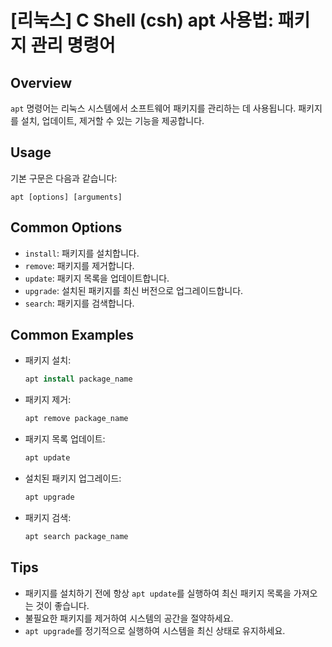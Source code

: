 # [리눅스] C Shell (csh) apt 사용법: 패키지 관리 명령어

## Overview
`apt` 명령어는 리눅스 시스템에서 소프트웨어 패키지를 관리하는 데 사용됩니다. 패키지를 설치, 업데이트, 제거할 수 있는 기능을 제공합니다.

## Usage
기본 구문은 다음과 같습니다:
```
apt [options] [arguments]
```

## Common Options
- `install`: 패키지를 설치합니다.
- `remove`: 패키지를 제거합니다.
- `update`: 패키지 목록을 업데이트합니다.
- `upgrade`: 설치된 패키지를 최신 버전으로 업그레이드합니다.
- `search`: 패키지를 검색합니다.

## Common Examples
- 패키지 설치:
  ```csh
  apt install package_name
  ```

- 패키지 제거:
  ```csh
  apt remove package_name
  ```

- 패키지 목록 업데이트:
  ```csh
  apt update
  ```

- 설치된 패키지 업그레이드:
  ```csh
  apt upgrade
  ```

- 패키지 검색:
  ```csh
  apt search package_name
  ```

## Tips
- 패키지를 설치하기 전에 항상 `apt update`를 실행하여 최신 패키지 목록을 가져오는 것이 좋습니다.
- 불필요한 패키지를 제거하여 시스템의 공간을 절약하세요.
- `apt upgrade`를 정기적으로 실행하여 시스템을 최신 상태로 유지하세요.